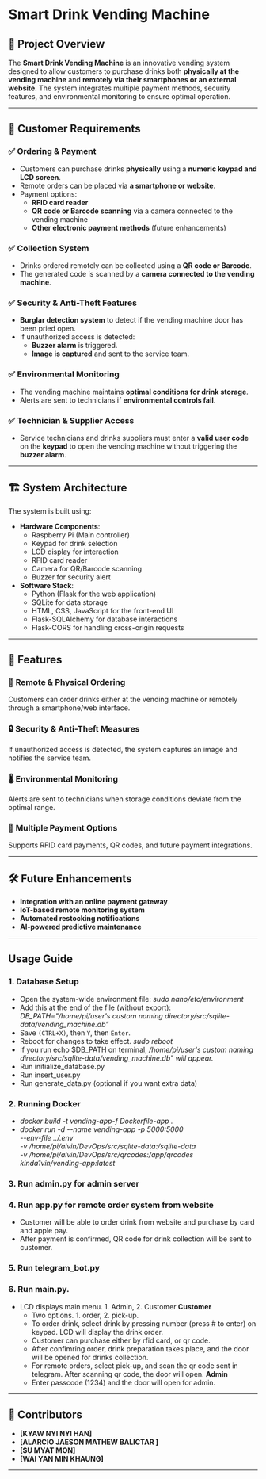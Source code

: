# Smart Drink Vending Machine

## 📌 Project Overview
The **Smart Drink Vending Machine** is an innovative vending system designed to allow customers to purchase drinks both **physically at the vending machine** and **remotely via their smartphones or an external website**. The system integrates multiple payment methods, security features, and environmental monitoring to ensure optimal operation.

---

## 🎯 Customer Requirements
### ✅ Ordering & Payment
- Customers can purchase drinks **physically** using a **numeric keypad and LCD screen**.
- Remote orders can be placed via **a smartphone or website**.
- Payment options:
  - **RFID card reader**
  - **QR code or Barcode scanning** via a camera connected to the vending machine
  - **Other electronic payment methods** (future enhancements)

### ✅ Collection System
- Drinks ordered remotely can be collected using a **QR code or Barcode**.
- The generated code is scanned by a **camera connected to the vending machine**.

### ✅ Security & Anti-Theft Features
- **Burglar detection system** to detect if the vending machine door has been pried open.
- If unauthorized access is detected:
  - **Buzzer alarm** is triggered.
  - **Image is captured** and sent to the service team.

### ✅ Environmental Monitoring
- The vending machine maintains **optimal conditions for drink storage**.
- Alerts are sent to technicians if **environmental controls fail**.

### ✅ Technician & Supplier Access
- Service technicians and drinks suppliers must enter a **valid user code** on the **keypad** to open the vending machine without triggering the **buzzer alarm**.

---

## 🏗️ System Architecture

The system is built using:
- **Hardware Components**:
  - Raspberry Pi (Main controller)
  - Keypad for drink selection
  - LCD display for interaction
  - RFID card reader
  - Camera for QR/Barcode scanning
  - Buzzer for security alert
- **Software Stack**:
  - Python (Flask for the web application)
  - SQLite for data storage
  - HTML, CSS, JavaScript for the front-end UI
  - Flask-SQLAlchemy for database interactions
  - Flask-CORS for handling cross-origin requests

---

## 📌 Features
### 🎯 **Remote & Physical Ordering**
Customers can order drinks either at the vending machine or remotely through a smartphone/web interface.

### 🔒 **Security & Anti-Theft Measures**
If unauthorized access is detected, the system captures an image and notifies the service team.

### 🌡 **Environmental Monitoring**
Alerts are sent to technicians when storage conditions deviate from the optimal range.

### 📲 **Multiple Payment Options**
Supports RFID card payments, QR codes, and future payment integrations.

---

## 🛠 Future Enhancements
- **Integration with an online payment gateway**
- **IoT-based remote monitoring system**
- **Automated restocking notifications**
- **AI-powered predictive maintenance**

---

## Usage Guide
### 1. Database Setup
  - Open the system-wide environment file:
      *sudo nano/etc/environment*
  - Add this at the end of the file (without export):
      *DB_PATH="/home/pi/user's custom naming directory/src/sqlite-data/vending_machine.db"*
  - Save `(CTRL+X)`, then `Y`, then `Enter`.
  - Reboot for changes to take effect.
      *sudo reboot*
  - If you run echo $DB_PATH on terminal,
      */home/pi/user's custom naming directory/src/sqlite-data/vending_machine.db" will appear.*
  - Run initialize_database.py
  - Run insert_user.py
  - Run generate_data.py (optional if you want extra data)

### 2. Running Docker
  - *docker build -t vending-app-f Dockerfile-app .*
  - *docker run -d --name vending-app -p 5000:5000 \
    --env-file ../.env \
    -v /home/pi/alvin/DevOps/src/sqlite-data:/sqlite-data \
    -v /home/pi/alvin/DevOps/src/qrcodes:/app/qrcodes \
    kinda1vin/vending-app:latest*

### 3. Run admin.py for admin server
### 4. Run app.py for remote order system from website
  - Customer will be able to order drink from website and purchase by card and apple pay.
  - After payment is confirmed, QR code for drink collection will be sent to customer.
### 5. Run telegram_bot.py
### 6. Run main.py.
  - LCD displays main menu. 1. Admin, 2. Customer
  **Customer**
    - Two options. 1. order, 2. pick-up. 
    - To order drink, select drink by pressing number (press # to enter) on keypad. LCD will display the drink order.
    - Customer can purchase either by rfid card, or qr code.
    - After confimring order, drink preparation takes place, and the door will be opened for drinks collection.
    - For remote orders, select pick-up, and scan the qr code sent in telegram. After scanning qr code, the door will open.
  **Admin**
    - Enter passcode (1234) and the door will open for admin.
    
---    
      
## 🤝 Contributors

- **[KYAW NYI NYI HAN]** 
- **[ALARCIO JAESON MATHEW BALICTAR ]** 
- **[SU MYAT MON]** 
- **[WAI YAN MIN KHAUNG]** 


---
